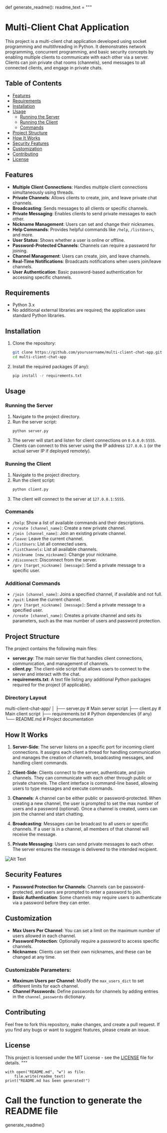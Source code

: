 def generate_readme():
    readme_text = """
# Multi-Client Chat Application

This project is a multi-client chat application developed using socket programming and multithreading in Python. It demonstrates network programming, concurrent programming, and basic security concepts by enabling multiple clients to communicate with each other via a server. Clients can join private chat rooms (channels), send messages to all connected clients, and engage in private chats.

## Table of Contents

- [Features](#features)
- [Requirements](#requirements)
- [Installation](#installation)
- [Usage](#usage)
  - [Running the Server](#running-the-server)
  - [Running the Client](#running-the-client)
  - [Commands](#commands)
- [Project Structure](#project-structure)
- [How It Works](#how-it-works)
- [Security Features](#security-features)
- [Customization](#customization)
- [Contributing](#contributing)
- [License](#license)

## Features

- **Multiple Client Connections**: Handles multiple client connections simultaneously using threads.
- **Private Channels**: Allows clients to create, join, and leave private chat channels.
- **Broadcasting**: Sends messages to all clients or specific channels.
- **Private Messaging**: Enables clients to send private messages to each other.
- **Nickname Management**: Users can set and change their nicknames.
- **Help Commands**: Provides helpful commands like `/help`, `/listUsers`, and more.
- **User Status**: Shows whether a user is online or offline.
- **Password-Protected Channels**: Channels can require a password for joining.
- **Channel Management**: Users can create, join, and leave channels.
- **Real-Time Notifications**: Broadcasts notifications when users join/leave channels.
- **User Authentication**: Basic password-based authentication for accessing specific channels.

## Requirements

- Python 3.x
- No additional external libraries are required; the application uses standard Python libraries.

## Installation

1. Clone the repository:
    ```sh
    git clone https://github.com/yourusername/multi-client-chat-app.git
    cd multi-client-chat-app
    ```

2. Install the required packages (if any):
    ```sh
    pip install -r requirements.txt
    ```

## Usage

### Running the Server

1. Navigate to the project directory.
2. Run the server script:
    ```sh
    python server.py
    ```
3. The server will start and listen for client connections on `0.0.0.0:5555`. Clients can connect to this server using the IP address `127.0.0.1` (or the actual server IP if deployed remotely).

### Running the Client

1. Navigate to the project directory.
2. Run the client script:
    ```sh
    python client.py
    ```
3. The client will connect to the server at `127.0.0.1:5555`.

### Commands

- `/help`: Show a list of available commands and their descriptions.
- `/create [channel_name]`: Create a new private channel.
- `/join [channel_name]`: Join an existing private channel.
- `/leave`: Leave the current channel.
- `/listUsers`: List all connected users.
- `/listChannels`: List all available channels.
- `/nickname [new_nickname]`: Change your nickname.
- `/disconnect`: Disconnect from the server.
- `/prv [target_nickname] [message]`: Send a private message to a specific user.

### Additional Commands

- `/join [channel_name]`: Joins a specified channel, if available and not full.
- `/quit`: Leave the current channel.
- `/prv [target_nickname] [message]`: Send a private message to a specified user.
- `/create [channel_name]`: Creates a private channel and sets its parameters, such as the max number of users and password protection.

## Project Structure

The project contains the following main files:

- **server.py**: The main server file that handles client connections, communication, and management of channels.
- **client.py**: The client-side script that allows users to connect to the server and interact with the chat.
- **requirements.txt**: A text file listing any additional Python packages required for the project (if applicable).

### Directory Layout

multi-client-chat-app/ │ ├── server.py # Main server script ├── client.py # Main client script ├── requirements.txt # Python dependencies (if any) └── README.md # Project documentation



## How It Works

1. **Server-Side**: The server listens on a specific port for incoming client connections. It assigns each client a thread for handling communication and manages the creation of channels, broadcasting messages, and handling client commands.
  
2. **Client-Side**: Clients connect to the server, authenticate, and join channels. They can communicate with each other through public or private channels. The client interface is command-line based, allowing users to type messages and execute commands.

3. **Channels**: A channel can be either public or password-protected. When creating a new channel, the user is prompted to set the max number of users and a password (optional). Once a channel is created, users can join the channel and start chatting.

4. **Broadcasting**: Messages can be broadcast to all users or specific channels. If a user is in a channel, all members of that channel will receive the message.

5. **Private Messaging**: Users can send private messages to each other. The server ensures the message is delivered to the intended recipient.

![Alt Text](./multiClientCHAT.gif)
## Security Features

- **Password Protection for Channels**: Channels can be password-protected, and users are prompted to enter a password to join.
- **Basic Authentication**: Some channels may require users to authenticate via a password before they can enter.
  
## Customization

- **Max Users Per Channel**: You can set a limit on the maximum number of users allowed in each channel.
- **Password Protection**: Optionally require a password to access specific channels.
- **Nicknames**: Clients can set their own nicknames, and these can be changed at any time.

### Customizable Parameters:

- **Maximum Users per Channel**: Modify the `max_users_dict` to set different limits for each channel.
- **Channel Passwords**: Define passwords for channels by adding entries in the `channel_passwords` dictionary.
  
## Contributing

Feel free to fork this repository, make changes, and create a pull request. If you find any bugs or want to suggest features, please create an issue.

## License

This project is licensed under the MIT License - see the [LICENSE](LICENSE) file for details.
"""

    with open("README.md", "w") as file:
        file.write(readme_text)
    print("README.md has been generated!")

# Call the function to generate the README file
generate_readme()
